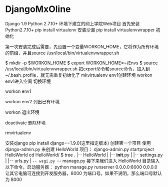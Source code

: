 # DjangoMxOline
Django 1.9 Python 2.7.10+ 环境下建立的网上学院Web项目
首先安装Python2.7.10+
pip install virtualenv 安装沙漏
pip install virtualenvwrapper
初始化

第一次安装完成后需要，先设置一个变量WORKON_HOME，它将作为所有环境的前缀，并且source /usr/local/bin/virtualenvwrapper.sh

$ mkdir -p $WORKON_HOME
$ export WORKON_HOME=~/Envs
$ source /usr/local/bin/virtualenvwrapper.sh
把export命令和source命令，加入到~/.bash_profile，就无需重复初始化了
mkvirtualenv env1创建环境
workon env1进入空间
切换环境

workon env1

workon env2
列出已有环境

workon
退出环境

deactivate
删除环境

rmvirtualenv

安装django 
pip install django==1.9.0(这里指定版本)
创建第一个项目
使用 django-admin.py 来创建 HelloWorld 项目：
django-admin.py startproject HelloWorld
cd HelloWorld/
$ tree
.
|-- HelloWorld
|   |-- __init__.py
|   |-- settings.py
|   |-- urls.py
|   `-- wsgi.py
`-- manage.py
接下来我们进入 HelloWorld 目录输入以下命令，启动服务器：
python manage.py runserver 0.0.0.0:8000
0.0.0.0 让其它电脑可连接到开发服务器，8000 为端口号。如果不说明，那么端口号默认为 8000
